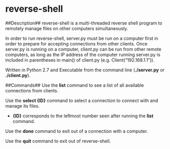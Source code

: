 # reverse-shell

##Description##
reverse-shell is a multi-threaded reverse shell program to remotely manage files on other computers simultaneously.

In order to run reverse-shell, server.py must be run on a computer first in order to prepare for accepting connections from other clients. Once server.py is running on a computer, client.py can be run from other remote computers, as long as the IP address of the computer running server.py is included in parentheses in main() of client.py (e.g. Client(“192.168.1.1”)). 

Written in Python 2.7 and Executable from the command line (**./server.py** or **./client.py**).


##Commands##
Use the **list** command to see a list of all available connections from clients. 

Use the **select {ID}** command to select a connection to connect with and manage its files.
- **{ID}** corresponds to the leftmost number seen after running the **list** command.

Use the **done** command to exit out of a connection with a computer.

Use the **quit** command to exit out of reverse-shell. 